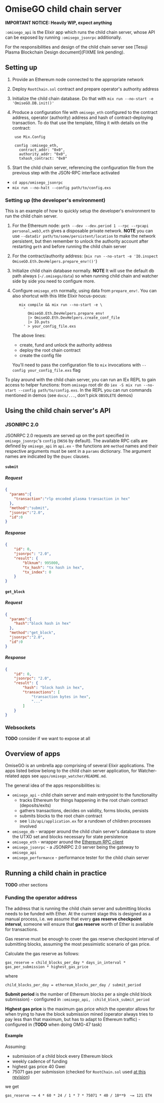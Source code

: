 # OmiseGO child chain server

**IMPORTANT NOTICE: Heavily WIP, expect anything**

`:omisego_api` is the Elixir app which runs the child chain server, whose API can be exposed by running `:omisego_jsonrpc` additionally.

For the responsibilities and design of the child chain server see [Tesuji Plasma Blockchain Design document](FIXME link pending).

## Setting up

1. Provide an Ethereum node connected to the appropriate network
1. Deploy `RootChain.sol` contract and prepare operator's authority address
1. Initialize the child chain database.
Do that with `mix run --no-start -e 'OmiseGO.DB.init()'`
1. Produce a configuration file with `omisego_eth` configured to the contract address, operator (authority) address and hash of contract-deploying transaction.
To do that use the template, filling it with details on the contract:

        use Mix.Config

        config :omisego_eth,
          contract_addr: "0x0",
          authority_addr: "0x0",
          txhash_contract: "0x0"

1. Start the child chain server, referencing the configuration file from the previous step with the JSON-RPC interface activated
  - `cd apps/omisego_jsonrpc`
  - `mix run --no-halt --config path/to/config.exs`

### Setting up (the developer's environment)

This is an example of how to quickly setup the developer's environment to run the child chain server.

1. For the Ethereum node: `geth --dev --dev.period 1 --rpc --rpcapi personal,web3,eth` gives a disposable private network.
   **NOTE** you can use `--datadir path/to/some/persistent/location` to make the network persistent, but then remember to unlock the authority account after restarting `geth` and before running the child chain server
1. For the contract/authority address: (`mix run --no-start -e 'IO.inspect OmiseGO.Eth.DevHelpers.prepare_env!()'`)
1. Initialize child chain database normally.
**NOTE** It will use the default db path always (`~/.omisego/data`) so when running child chain and watcher side by side you need to configure more.
1. Configure `omisego_eth` normally, using data from `prepare_env!`.
    You can also shortcut with this little Elixir hocus-pocus:

          mix compile && mix run --no-start -e \
            '
              OmiseGO.Eth.DevHelpers.prepare_env!
              |> OmiseGO.Eth.DevHelpers.create_conf_file
              |> IO.puts
            ' > your_config_file.exs

    The above lines:
      - create, fund and unlock the authority address
      - deploy the root chain contract
      - create the config file

    You'll need to pass the configuration file to `mix` invocations with `--config your_config_file.exs` flag

To play around with the child chain server, you can run an IEx REPL to gain access to helper functions: from `omisego` root dir do `iex -S mix run --no-start --config path/to/config.exs`.
In the REPL you can run commands mentioned in demos (see `docs/...`, don't pick `OBSOLETE` demos)

## Using the child chain server's API

### JSONRPC 2.0

JSONRPC 2.0 requests are served up on the port specified in `omisego_jsonrpc`'s `config` (`9656` by default).
The available RPC calls are defined by `omisego_api` in `api.ex` - the functions are `method` names and their respective arguments must be sent in a `params` dictionary.
The argument names are indicated by the `@spec` clauses.

#### `submit`

##### Request

```json
{
  "params":{
    "transaction":"rlp encoded plasma transaction in hex"
  },
  "method":"submit",
  "jsonrpc":"2.0",
  "id":0
}
```

##### Response

```json
{
    "id": 0,
    "jsonrpc": "2.0",
    "result": {
        "blknum": 995000,
        "tx_hash": "tx hash in hex",
        "tx_index": 0
    }
}
```

#### `get_block`

##### Request

```json
{
  "params":{
    "hash":"block hash in hex"
  },
  "method":"get_block",
  "jsonrpc":"2.0",
  "id":0
}
```

##### Response

```json
{
    "id": 0,
    "jsonrpc": "2.0",
    "result": {
        "hash": "block hash in hex",
        "transactions": [
            "transaction bytes in hex",
            "..."
        ]
    }
}
```

### Websockets

**TODO** consider if we want to expose at all

## Overview of apps

OmiseGO is an umbrella app comprising of several Elixir applications.
The apps listed below belong to the child chain server application, for Watcher-related apps see `apps/omisego_watcher/README.md`.

The general idea of the apps responsibilities is:
  - `omisego_api` - child chain server and main entrypoint to the functionality
    - tracks Ethereum for things happening in the root chain contract (deposits/exits)
    - gathers transactions, decides on validity, forms blocks, persists
    - submits blocks to the root chain contract
    - see `lib/api/application.ex` for a rundown of children processes involved
  - `omisego_db` - wrapper around the child chain server's database to store the UTXO set and blocks necessary for state persistence
  - `omisego_eth` - wrapper around the [Ethereum RPC client](https://github.com/exthereum/ethereumex)
  - `omisego_jsonrpc` - a JSONRPC 2.0 server being the gateway to `omisego_api`
  - `omisego_performance` - performance tester for the child chain server

## Running a child chain in practice

**TODO** other sections

### Funding the operator address

The address that is running the child chain server and submitting blocks needs to be funded with Ether.
At the current stage this is designed as a manual process, i.e. we assume that every **gas reserve checkpoint interval**, someone will ensure that **gas reserve** worth of Ether is available for transactions.

Gas reserve must be enough to cover the gas reserve checkpoint interval of submitting blocks, assuming the most pessimistic scenario of gas price.

Calculate the gas reserve as follows:

```
gas_reserve = child_blocks_per_day * days_in_interval * gas_per_submission * highest_gas_price
```
where
```
child_blocks_per_day = ethereum_blocks_per_day / submit_period
```
**Submit period** is the number of Ethereum blocks per a single child block submission) - configured in `:omisego_api, :child_block_submit_period`

**Highest gas price** is the maximum gas price which the operator allows for when trying to have the block submission mined (operator always tries to pay less than that maximum, but has to adapt to Ethereum traffic) - configured in (**TODO** when doing OMG-47 task)

#### Example

Assuming:
- submission of a child block every Ethereum block
- weekly cadence of funding
- highest gas price 40 Gwei
- 75071 gas per submission (checked for `RootChain.sol` used  [at this revision](https://github.com/omisego/omisego/commit/21dfb32fae82a59824aa19bbe7db87ecf33ecd04))

we get
```
gas_reserve ~= 4 * 60 * 24 / 1 * 7 * 75071 * 40 / 10**9  ~= 121 ETH
```
